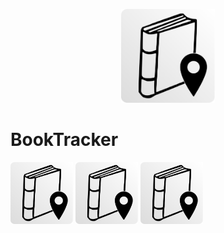 <p align="center">
  <img src="screenshots/appicon.png?raw=true" alt="BookTracker" width=150/>
</p>

# BookTracker


<p float="left">
  <img src="screenshots/appicon.png?raw=true" width="100" />
  <img src="screenshots/appicon.png?raw=true" width="100" /> 
  <img src="screenshots/appicon.png?raw=true" width="100" />
</p>
